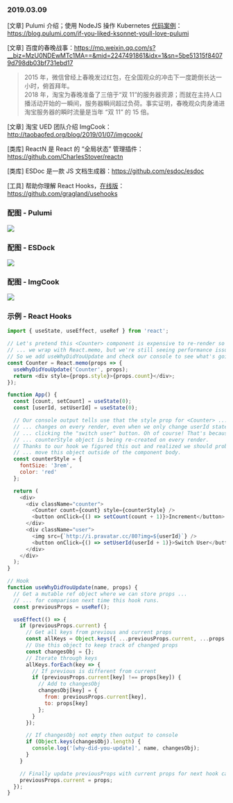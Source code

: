 ### 2019.03.09

[文章] Pulumi 介绍；使用 NodeJS 操作 Kubernetes [代码案例](https://github.com/pulumi/examples/blob/master/kubernetes-ts-guestbook/components/index.ts)：<https://blog.pulumi.com/if-you-liked-ksonnet-youll-love-pulumi>

[文章] 百度的春晚战事：<https://mp.weixin.qq.com/s?__biz=MzU0NDEwMTc1MA==&mid=2247491861&idx=1&sn=5be51315f84079d798db03bf731ebd17>
> 2015 年，微信曾经上春晚发过红包，在全国观众的冲击下一度跪倒长达一小时，俯首拜年。  
> 2018 年，淘宝为春晚准备了三倍于“双 11”的服务器资源；而就在主持人口播活动开始的一瞬间，服务器瞬间超过负荷。事实证明，春晚观众肉身涌进淘宝服务器的瞬时流量是当年 “双 11” 的 15 倍。

[文章] 淘宝 UED 团队介绍 ImgCook：<http://taobaofed.org/blog/2019/01/07/imgcook/>

[类库] ReactN 是 React 的 “全局状态” 管理插件：<https://github.com/CharlesStover/reactn>

[类库] ESDoc 是一款 JS 文档生成器：<https://github.com/esdoc/esdoc>

[工具] 帮助你理解 React Hooks，[在线版](https://usehooks.com/)：<https://github.com/gragland/usehooks>

### 配图 - Pulumi
![](https://blog.pulumi.com/hs-fs/hubfs/KubeUpdate.gif?width=600&name=KubeUpdate.gif)

### 配图 - ESDock
![](https://raw.githubusercontent.com/esdoc/esdoc/master/manual/asset/image/top.png)

### 配图 - ImgCook
![](https://gw.alicdn.com/tfs/TB1ZGmCAXzqK1RjSZSgXXcpAVXa-1440-900.gif#align=left&display=inline&height=466&linkTarget=_blank&originHeight=900&originWidth=1440&width=746#align=left&display=inline&height=466&linkTarget=_blank&originHeight=900&originWidth=1440&width=746)

### 示例 - React Hooks
```js
import { useState, useEffect, useRef } from 'react';

// Let's pretend this <Counter> component is expensive to re-render so ...
// ... we wrap with React.memo, but we're still seeing performance issues :/
// So we add useWhyDidYouUpdate and check our console to see what's going on.
const Counter = React.memo(props => {
  useWhyDidYouUpdate('Counter', props);
  return <div style={props.style}>{props.count}</div>;
});

function App() {
  const [count, setCount] = useState(0);
  const [userId, setUserId] = useState(0);

  // Our console output tells use that the style prop for <Counter> ...
  // ... changes on every render, even when we only change userId state by ...
  // ... clicking the "switch user" button. Oh of course! That's because the
  // ... counterStyle object is being re-created on every render.
  // Thanks to our hook we figured this out and realized we should probably ...
  // ... move this object outside of the component body.
  const counterStyle = {
    fontSize: '3rem',
    color: 'red'
  };

  return (
    <div>
      <div className="counter">
        <Counter count={count} style={counterStyle} />
        <button onClick={() => setCount(count + 1)}>Increment</button>
      </div>
      <div className="user">
        <img src={`http://i.pravatar.cc/80?img=${userId}`} />
        <button onClick={() => setUserId(userId + 1)}>Switch User</button>
      </div>
    </div>
  );
}

// Hook
function useWhyDidYouUpdate(name, props) {
  // Get a mutable ref object where we can store props ...
  // ... for comparison next time this hook runs.
  const previousProps = useRef();

  useEffect(() => {
    if (previousProps.current) {
      // Get all keys from previous and current props
      const allKeys = Object.keys({ ...previousProps.current, ...props });
      // Use this object to keep track of changed props
      const changesObj = {};
      // Iterate through keys
      allKeys.forEach(key => {
        // If previous is different from current
        if (previousProps.current[key] !== props[key]) {
          // Add to changesObj
          changesObj[key] = {
            from: previousProps.current[key],
            to: props[key]
          };
        }
      });

      // If changesObj not empty then output to console
      if (Object.keys(changesObj).length) {
        console.log('[why-did-you-update]', name, changesObj);
      }
    }

    // Finally update previousProps with current props for next hook call
    previousProps.current = props;
  });
}
```